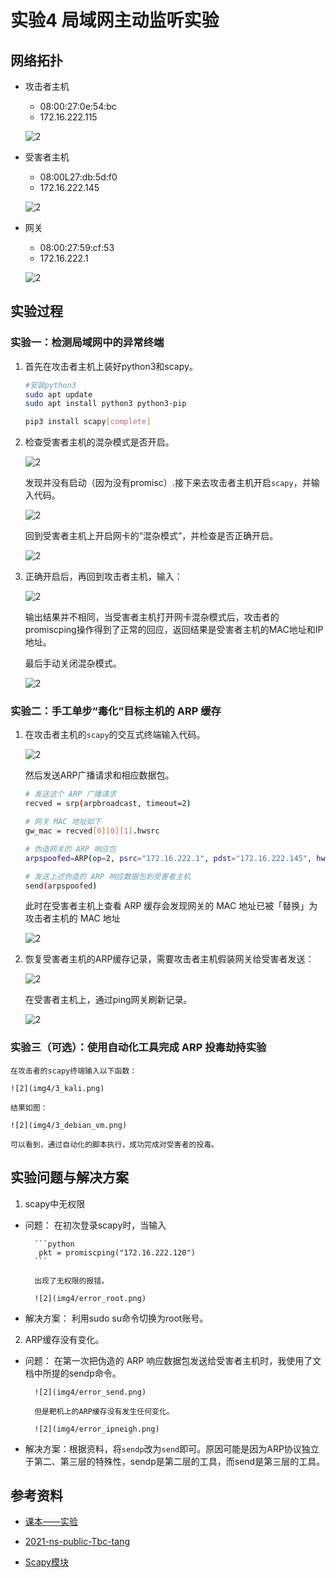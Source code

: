 # 实验4 局域网主动监听实验
## 网络拓扑

- 攻击者主机
  - 08:00:27:0e:54:bc
  - 172.16.222.115
  
  ![2](img4/kali_attacker2.png)
  
- 受害者主机
  - 08:00L27:db:5d:f0
  - 172.16.222.145
  
  ![2](img4/debian_victim2.png)
  
- 网关
  - 08:00:27:59:cf:53
  - 172.16.222.1
  
  ![2](img4/debian_gw.png)

## 实验过程
### 实验一：检测局域网中的异常终端

1. 首先在攻击者主机上装好python3和scapy。

    ```bash
    #安装python3
    sudo apt update
    sudo apt install python3 python3-pip

    pip3 install scapy[complete]
    ```
  
2.  检查受害者主机的混杂模式是否开启。

    ![2](img4/iplink.png)

    发现并没有启动（因为没有promisc）.接下来去攻击者主机开启```scapy```，并输入代码。

    ![2](img4/scapy_result.png)

    回到受害者主机上开启网卡的“混杂模式”，并检查是否正确开启。

    ![2](img4/promisc.png)


3.  正确开启后，再回到攻击者主机，输入：

    ![2](img4/PKT_change.png)

    输出结果并不相同，当受害者主机打开网卡混杂模式后，攻击者的promiscping操作得到了正常的回应，返回结果是受害者主机的MAC地址和IP地址。

    最后手动关闭混杂模式。

    ![2](img4/shutdown.png)

  
### 实验二：手工单步“毒化”目标主机的 ARP 缓存
  
1.  在攻击者主机的```scapy```的交互式终端输入代码。
  
    ![2](img4/2_arp.png)

    然后发送ARP广播请求和相应数据包。

    ```bash
    # 发送这个 ARP 广播请求
    recved = srp(arpbroadcast, timeout=2)

    # 网关 MAC 地址如下
    gw_mac = recved[0][0][1].hwsrc

    # 伪造网关的 ARP 响应包
    arpspoofed=ARP(op=2, psrc="172.16.222.1", pdst="172.16.222.145", hwdst="08:00:27:0e:54:bc")

    # 发送上述伪造的 ARP 响应数据包到受害者主机
    send(arpspoofed)
    ```

    此时在受害者主机上查看 ARP 缓存会发现网关的 MAC 地址已被「替换」为攻击者主机的 MAC 地址

    ![2](img4/2_ipneigh.png)
  
2.  恢复受害者主机的ARP缓存记录，需要攻击者主机假装网关给受害者发送：

    ![2](img4/2_re.png)

    在受害者主机上，通过ping网关刷新记录。

     ![2](img4/2_success.png)
   

### 实验三（可选）：使用自动化工具完成 ARP 投毒劫持实验
  
    在攻击者的scapy终端输入以下函数：

    ![2](img4/3_kali.png)

    结果如图：

    ![2](img4/3_debian_vm.png)

    可以看到，通过自动化的脚本执行，成功完成对受害者的投毒。


## 实验问题与解决方案

1. scapy中无权限

- 问题：
        在初次登录scapy时，当输入

        ```python
         pkt = promiscping("172.16.222.120")
        ```
  
        出现了无权限的报错。
  
        ![2](img4/error_root.png)
  
- 解决方案：
        利用sudo su命令切换为root账号。
  
2. ARP缓存没有变化。

- 问题：
        在第一次把伪造的 ARP 响应数据包发送给受害者主机时，我使用了文档中所提的sendp命令。
    
        ![2](img4/error_send.png)
    
        但是靶机上的ARP缓存没有发生任何变化。
        
        ![2](img4/error_ipneigh.png)
        
- 解决方案：根据资料，将```sendp```改为```send```即可。原因可能是因为ARP协议独立于第二、第三层的特殊性，sendp是第二层的工具，而send是第三层的工具。

  
  
## 参考资料

- [课本——实验](https://c4pr1c3.github.io/cuc-ns/chap0x04/exp.html)
- [2021-ns-public-Tbc-tang
](https://github.com/CUCCS/2021-ns-public-Tbc-tang/blob/chap0x04/0x04.md)
  
- [Scapy模块](https://blog.csdn.net/dyx0910/article/details/124412639)
  
  
  
  
  
  
  
  
  
